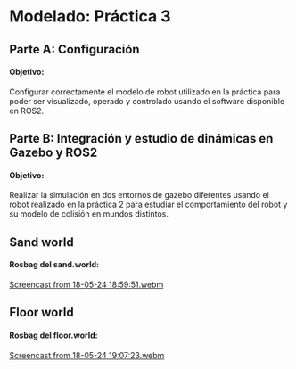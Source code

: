 # Modelado: Práctica 3

## Parte A: Configuración

#### Objetivo:
Configurar correctamente el modelo de robot utilizado en la práctica para poder ser visualizado, operado y controlado usando el software disponible en ROS2.

## Parte B: Integración y estudio de dinámicas en Gazebo y ROS2

#### Objetivo:
Realizar la simulación en dos entornos de gazebo diferentes usando el robot realizado en la práctica 2 para estudiar el comportamiento del robot y su modelo de colisión en mundos distintos.

## Sand world

#### Rosbag del sand.world:

[Screencast from 18-05-24 18:59:51.webm](https://github.com/ToniLMM/practica3_modelado/assets/92941378/a25b9e17-093f-48ce-953c-2fb1f03efd4e)

## Floor world


#### Rosbag del floor.world:

[Screencast from 18-05-24 19:07:23.webm](https://github.com/ToniLMM/practica3_modelado/assets/92941378/660247c3-7653-4ea0-b90e-0da51eab2b74)

